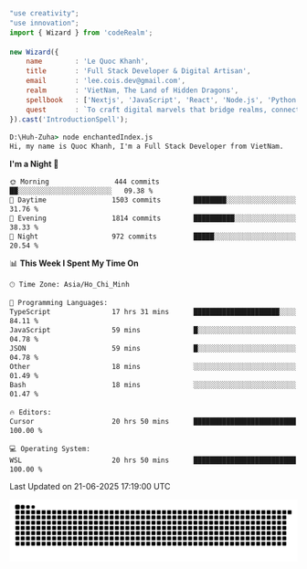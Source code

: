 <!--x axis divider-->

```js 
"use creativity";
"use innovation";
import { Wizard } from 'codeRealm';

new Wizard({
    name        : 'Le Quoc Khanh',
    title       : 'Full Stack Developer & Digital Artisan',
    email       : 'lee.cois.dev@gmail.com',
    realm       : 'VietNam, The Land of Hidden Dragons',
    spellbook   : ['Nextjs', 'JavaScript', 'React', 'Node.js', 'Python', 'Django', 'Cloud Services'],
    quest       : `To craft digital marvels that bridge realms, connect cultures, and bring imagination to life.`,
}).cast('IntroductionSpell');
```

```cmd
D:\Huh-Zuha> node enchantedIndex.js
Hi, my name is Quoc Khanh, I'm a Full Stack Developer from VietNam.
```
<!--START_SECTION:waka-->
**I'm a Night 🦉** 

```text
🌞 Morning                444 commits         ██░░░░░░░░░░░░░░░░░░░░░░░   09.38 % 
🌆 Daytime                1503 commits        ████████░░░░░░░░░░░░░░░░░   31.76 % 
🌃 Evening                1814 commits        ██████████░░░░░░░░░░░░░░░   38.33 % 
🌙 Night                  972 commits         █████░░░░░░░░░░░░░░░░░░░░   20.54 % 
```


📊 **This Week I Spent My Time On** 

```text
🕑︎ Time Zone: Asia/Ho_Chi_Minh

💬 Programming Languages: 
TypeScript               17 hrs 31 mins      █████████████████████░░░░   84.11 % 
JavaScript               59 mins             █░░░░░░░░░░░░░░░░░░░░░░░░   04.78 % 
JSON                     59 mins             █░░░░░░░░░░░░░░░░░░░░░░░░   04.78 % 
Other                    18 mins             ░░░░░░░░░░░░░░░░░░░░░░░░░   01.49 % 
Bash                     18 mins             ░░░░░░░░░░░░░░░░░░░░░░░░░   01.47 % 

🔥 Editors: 
Cursor                   20 hrs 50 mins      █████████████████████████   100.00 % 

💻 Operating System: 
WSL                      20 hrs 50 mins      █████████████████████████   100.00 % 
```


 Last Updated on 21-06-2025 17:19:00 UTC
<!--END_SECTION:waka-->
<picture>
  <source media="(prefers-color-scheme: dark)" srcset="https://raw.githubusercontent.com/leecois/leecois/output/github-contribution-grid-snake-dark.svg">
  <source media="(prefers-color-scheme: light)" srcset="https://raw.githubusercontent.com/leecois/leecois/output/github-contribution-grid-snake.svg">
  <img alt="github contribution grid snake animation" src="https://raw.githubusercontent.com/leecois/leecois/output/github-contribution-grid-snake.svg">
</picture>
